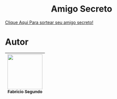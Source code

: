 <h1 align="center">Amigo Secreto</h1>

[Clique Aqui Para sortear seu amigo secreto!]([https://vercel.com/fabricios-projects-4d71b1f2/amigo-secreto/Cc2PnxWY6r1mAiPYdC1ZSJSePXDr](https://amigo-secreto-7vzmvzatz-fabricios-projects-4d71b1f2.vercel.app/))


# Autor
| [<img loading="lazy" src="https://avatars.githubusercontent.com/u/78459567?v=4" width=115><br><sub>Fabricio Segundo</sub>](https://github.com/FabricioPython)|
| :---: |
